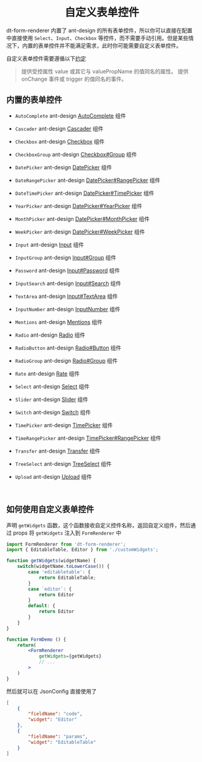 <h1 align='center'> 自定义表单控件 </h1>

dt-form-renderer 内置了 ant-design 的所有表单控件，所以你可以直接在配置中直接使用 `Select`、`Input`、`Checkbox` 等控件，而不需要手动引用。但是某些情况下，内置的表单控件并不能满足需求，此时你可能需要自定义表单控件。

自定义表单控件需要遵循以下[约定](https://4x.ant.design/components/form-cn/#components-form-demo-customized-form-controls)

> 提供受控属性 value 或其它与 valuePropName 的值同名的属性。
> 提供 onChange 事件或 trigger 的值同名的事件。

## 内置的表单控件

-   `AutoComplete` ant-design [AutoComplete](https://4x.ant.design/components/auto-complete-cn/) 组件
-   `Cascader` ant-design [Cascader](https://4x.ant.design/components/cascader-cn/) 组件
-   `Checkbox` ant-design [Checkbox](https://4x.ant.design/components/checkbox-cn/) 组件
-   `CheckboxGroup` ant-design [Checkbox#Group](https://4x.ant.design/components/checkbox-cn/#components-checkbox-demo-group) 组件
-   `DatePicker` ant-design [DatePicker](https://4x.ant.design/components/date-picker-cn/) 组件

-   `DateRangePicker` ant-design [DatePicker#RangePicker](https://4x.ant.design/components/date-picker-cn/#RangePicker) 组件
-   `DateTimePicker` ant-design [DatePicker#TimePicker](https://4x.ant.design/components/date-picker-cn/) 组件
-   `YearPicker` ant-design [DatePicker#YearPicker](https://4x.ant.design/components/date-picker-cn/#DatePicker[picker=year]) 组件
-   `MonthPicker` ant-design [DatePicker#MonthPicker](https://4x.ant.design/components/date-picker-cn/#DatePicker[picker=month]) 组件
-   `WeekPicker` ant-design [DatePicker#WeekPicker](https://4x.ant.design/components/date-picker-cn/#DatePicker[picker=week]) 组件
-   `Input` ant-design [Input](https://4x.ant.design/components/input-cn/) 组件
-   `InputGroup` ant-design [Input#Group](https://4x.ant.design/components/input-cn/#Input.Group) 组件
-   `Password` ant-design [Input#Password](https://4x.ant.design/components/input-cn/#Input.Password) 组件
-   `InputSearch` ant-design [Input#Search](https://4x.ant.design/components/input-cn/#Input.Search) 组件
-   `TextArea` ant-design [Input#TextArea](https://4x.ant.design/components/input-cn/#Input.TextArea) 组件
-   `InputNumber` ant-design [InputNumber](https://4x.ant.design/components/input-number-cn/) 组件
-   `Mentions` ant-design [Mentions](https://4x.ant.design/components/mentions-cn/) 组件
-   `Radio` ant-design [Radio](https://4x.ant.design/components/radio-cn/) 组件
-   `RadioButton` ant-design [Radio#Button](https://4x.ant.design/components/radio-cn/#Radio/Radio.Button) 组件
-   `RadioGroup` ant-design [Radio#Group](https://4x.ant.design/components/radio-cn/#RadioGroup) 组件
-   `Rate` ant-design [Rate](https://4x.ant.design/components/rate-cn/) 组件
-   `Select` ant-design [Select](https://4x.ant.design/components/select-cn/) 组件
-   `Slider` ant-design [Slider](https://4x.ant.design/components/slider-cn/) 组件
-   `Switch` ant-design [Switch](https://4x.ant.design/components/switch-cn/) 组件
-   `TimePicker` ant-design [TimePicker](https://4x.ant.design/components/time-picker-cn/) 组件
-   `TimeRangePicker` ant-design [TimePicker#RangePicker](https://4x.ant.design/components/time-picker-cn/#RangePicker) 组件
-   `Transfer` ant-design [Transfer](https://4x.ant.design/components/transfer-cn/) 组件
-   `TreeSelect` ant-design [TreeSelect](https://4x.ant.design/components/tree-select-cn/) 组件
-   `Upload` ant-design [Upload](https://4x.ant.design/components/upload-cn/) 组件

<br/>

## 如何使用自定义表单控件

声明 `getWidgets` 函数，这个函数接收自定义控件名称，返回自定义组件，然后通过 props 将 `getWidgets` 注入到 `FormRenderer` 中

```jsx
import FormRenderer from 'dt-form-renderer';
import { EditableTable, Editor } from './customWidgets';

function getWidgets(widgetName) {
    switch(widgetName.toLowerCase()) {
        case 'editabletable': {
            return EditableTable;
        }
        case `editor`: {
            return Editor
        }
        default: {
            return Editor
        }
    }
}

function FormDemo () {
    return(
        <FormRenderer
            getWidgets={getWidgets}
            // ...
        >
    )
}
```

然后就可以在 JsonConfig 直接使用了

```json
[
    {
        "fieldName": "code",
        "widget": "Editor"
    },
    {
        "fieldName": "params",
        "widget": "EditableTable"
    }
]
```
